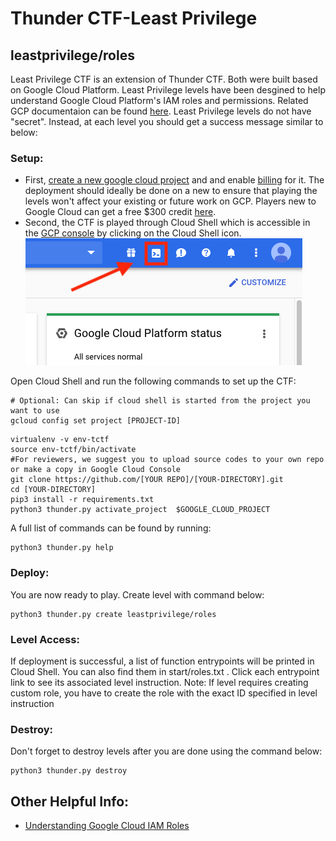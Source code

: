 # Thunder CTF-Least Privilege
## leastprivilege/roles
Least Privilege CTF is an extension of Thunder CTF. Both were built based on Google Cloud Platform. Least Privilege levels have been desgined to help understand Google Cloud Platform's IAM roles and permissions. Related GCP documentaion can be found [here](https://cloud.google.com/iam/docs/understanding-roles). Least Privilege levels do not have "secret". Instead, at each level you should get a success message similar to below:
### Setup:
* First, [create a new google cloud project](https://cloud.google.com/resource-manager/docs/creating-managing-projects) and and enable [billing](https://cloud.google.com/billing/docs/how-to/modify-project) for it. The deployment should ideally be done on a new to ensure that playing the levels won't affect your existing or future work on GCP.  Players new to Google Cloud can get a free $300 credit [here](https://cloud.google.com/free).
* Second, the CTF is played through Cloud Shell which is accessible in the [GCP console](https://console.cloud.google.com) by clicking on the Cloud Shell icon.
![alt text][Icon]

[Icon]:./docs/img/index/cloudshell.png "Cloud Shell Icon"  
Open Cloud Shell and run the following commands to set up the CTF:
```
# Optional: Can skip if cloud shell is started from the project you want to use
gcloud config set project [PROJECT-ID] 
```

```
virtualenv -v env-tctf
source env-tctf/bin/activate
#For reviewers, we suggest you to upload source codes to your own repo or make a copy in Google Cloud Console
git clone https://github.com/[YOUR REPO]/[YOUR-DIRECTORY].git  
cd [YOUR-DIRECTORY]
pip3 install -r requirements.txt
python3 thunder.py activate_project  $GOOGLE_CLOUD_PROJECT
```
A full list of commands can be found by running:
```
python3 thunder.py help
```
### Deploy:
You are now ready to play. Create level with command below:
```
python3 thunder.py create leastprivilege/roles
```
### Level Access:
If deployment is successful, a list of function entrypoints will be printed in Cloud Shell. You can also find them in start/roles.txt . Click each entrypoint link to see its associated level instruction. Note: If level requires creating custom role, you have to create the role with the exact ID specified in level instruction

### Destroy:
Don't forget to destroy levels after you are done using the command below:
```
python3 thunder.py destroy
```

## Other Helpful Info:
* [Understanding Google Cloud IAM Roles](https://cloud.google.com/iam/docs/understanding-roles)
